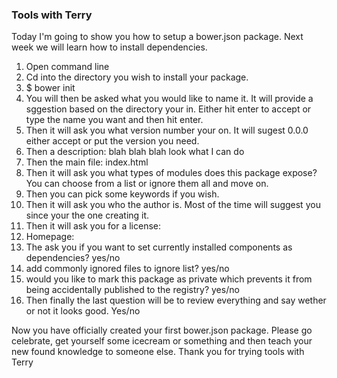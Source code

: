 ### Tools with Terry

Today I'm going to show you how to setup a bower.json package. Next week we will learn how to install dependencies. 

1. Open command line 
2. Cd into the directory you wish to install your package.
3. $ bower init 
4. You will then be asked what you would like to name it. It will provide a sggestion based on the directory your in. Either hit enter to accept or type the name you want and then hit enter. 
5. Then it will ask you what version number your on. It will sugest 0.0.0 either accept or put the version you need.
6. Then a description: blah blah blah look what I can do
7. Then the main file: index.html 
8. Then it will ask you what types of modules does this package expose? You can choose from a list or ignore them all and move on. 
9. Then you can pick some keywords if you wish.
10. Then it will ask you who the author is. Most of the time will suggest you since your the one creating it.
11. Then it will ask you for a license:
12. Homepage:
13. The ask you if you want to set currently installed components as dependencies? yes/no
14. add commonly ignored files to ignore list? yes/no
15. would you like to mark this package as private which prevents it from being accidentally published to the registry? yes/no
16. Then finally the last question  will be to review everything and say wether or not it looks good. Yes/no

Now you have officially created your first bower.json package. Please go celebrate, get yourself some icecream or something and then teach your new found knowledge to someone else. Thank you for trying tools with Terry
